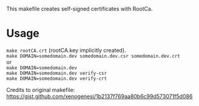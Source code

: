 This makefile creates self-signed certificates with RootCa.

# Usage
```make rootCA.crt``` (rootCA.key implicitly created).  
```make DOMAIN=somedomain.dev somedomain.dev.csr somedomain.dev.crt```  
or  
```make DOMAIN=somedomain.dev```  
```make DOMAIN=somedomain.dev verify-csr```  
```make DOMAIN=somedomain.dev verify-crt```

Credits to original makefile: https://gist.github.com/xenogenesi/1b2137f769aa80b6c99d573071f5d086
